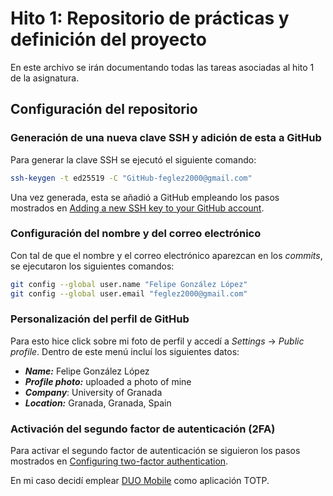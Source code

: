 # Hito 1: Repositorio de prácticas y definición del proyecto

En este archivo se irán documentando todas las tareas asociadas al hito 1 de la asignatura.

## Configuración del repositorio

### Generación de una nueva clave SSH y adición de esta a GitHub

Para generar la clave SSH se ejecutó el siguiente comando:

```bash
ssh-keygen -t ed25519 -C "GitHub-feglez2000@gmail.com"
```

Una vez generada, esta se añadió a GitHub empleando los pasos mostrados en [Adding a new SSH key to your GitHub account](https://docs.github.com/en/authentication/connecting-to-github-with-ssh/adding-a-new-ssh-key-to-your-github-account).

### Configuración del nombre y del correo electrónico

Con tal de que el nombre y el correo electrónico aparezcan en los *commits*, se ejecutaron los siguientes comandos:

```bash
git config --global user.name "Felipe González López"
git config --global user.email "feglez2000@gmail.com"
```

### Personalización del perfil de GitHub

Para esto hice click sobre mi foto de perfil y accedí a *Settings* $\rightarrow$ *Public profile*. Dentro de este menú incluí los siguientes datos:

- ***Name:*** Felipe González López
- ***Profile photo:*** uploaded a photo of mine
- ***Company***: University of Granada
- ***Location:*** Granada, Granada, Spain

### Activación del segundo factor de autenticación (2FA)

Para activar el segundo factor de autenticación se siguieron los pasos mostrados en [Configuring two-factor authentication](https://docs.github.com/en/authentication/securing-your-account-with-two-factor-authentication-2fa/configuring-two-factor-authentication).

En mi caso decidí emplear [DUO Mobile](https://duo.com/product/multi-factor-authentication-mfa/duo-mobile-app) como aplicación TOTP.